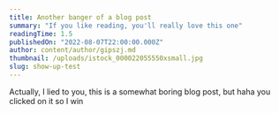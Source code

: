 ```yaml
---
title: Another banger of a blog post
summary: "If you like reading, you'll really love this one"
readingTime: 1.5
publishedOn: "2022-08-07T22:00:00.000Z"
author: content/author/gipszj.md
thumbnail: /uploads/istock_000022055550xsmall.jpg
slug: show-up-test
---
```


Actually, I lied to you, this is a somewhat boring blog post, but haha you clicked on it so I win

